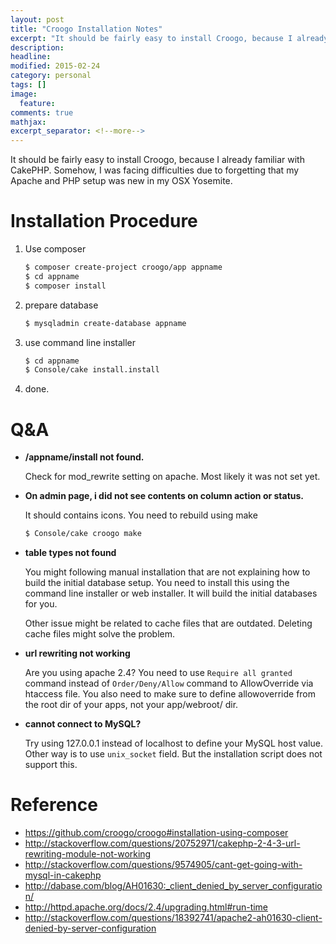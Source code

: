 ```yaml
---
layout: post
title: "Croogo Installation Notes"
excerpt: "It should be fairly easy to install Croogo, because I already familiar with CakePHP."
description: 
headline: 
modified: 2015-02-24
category: personal
tags: []
image: 
  feature: 
comments: true
mathjax: 
excerpt_separator: <!--more-->
---
```


It should be fairly easy to install Croogo, because I already familiar with CakePHP. 
Somehow, I was facing difficulties due to forgetting that my Apache and PHP setup was new in my OSX Yosemite.
<!--more-->

# Installation Procedure

1. Use composer

   ~~~ bash
   $ composer create-project croogo/app appname
   $ cd appname
   $ composer install
   ~~~

2. prepare database

   ~~~ bash
   $ mysqladmin create-database appname
   ~~~

3. use command line installer

   ~~~ bash
   $ cd appname
   $ Console/cake install.install
   ~~~

4. done.

# Q&A

- **/appname/install not found.**

  Check for mod_rewrite setting on apache. Most likely it was not set yet.

- **On admin page, i did not see contents on column action or status.**

  It should contains icons. You need to rebuild using make

  ~~~ bash
  $ Console/cake croogo make
  ~~~

- **table types not found**

  You might following manual installation that are not explaining how to build the initial database setup. 
   You need to install this using the command line installer or web installer. 
   It will build the initial databases for you.

   Other issue might be related to cache files that are outdated. 
   Deleting cache files might solve the problem.

- **url rewriting not working**

  Are you using apache 2.4? 
   You need to use `Require all granted` command instead of `Order/Deny/Allow` command to AllowOverride via htaccess file.
   You also need to make sure to define allowoverride from the root dir of your apps, not your app/webroot/ dir.

- **cannot connect to MySQL?**

  Try using 127.0.0.1 instead of localhost to define your MySQL host value.
   Other way is to use `unix_socket` field. But the installation script does not support this.

# Reference

- https://github.com/croogo/croogo#installation-using-composer
- http://stackoverflow.com/questions/20752971/cakephp-2-4-3-url-rewriting-module-not-working
- http://stackoverflow.com/questions/9574905/cant-get-going-with-mysql-in-cakephp
- http://dabase.com/blog/AH01630:_client_denied_by_server_configuration/
- http://httpd.apache.org/docs/2.4/upgrading.html#run-time
- http://stackoverflow.com/questions/18392741/apache2-ah01630-client-denied-by-server-configuration
